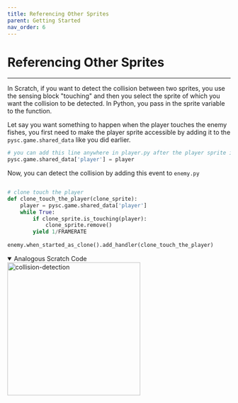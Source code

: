 ```yaml
---
title: Referencing Other Sprites
parent: Getting Started
nav_order: 6
---
```

# Referencing Other Sprites
---

In Scratch, if you want to detect the collision between two sprites, you use the sensing block "touching" and then you select the sprite of which you want the collision to be detected. In Python, you pass in the sprite variable to the function. 

Let say you want something to happen when the player touches the enemy fishes, you first need to make the player sprite accessible by adding it to the `pysc.game.shared_data` like you did earlier. 

```python
# you can add this line anywhere in player.py after the player sprite is created
pysc.game.shared_data['player'] = player
```


Now, you can detect the collision by adding this event to `enemy.py`

```python 

# clone touch the player 
def clone_touch_the_player(clone_sprite):
    player = pysc.game.shared_data['player']
    while True:
        if clone_sprite.is_touching(player):
            clone_sprite.remove()
        yield 1/FRAMERATE
    
enemy.when_started_as_clone().add_handler(clone_touch_the_player)

```

<details open markdown="block">
  <summary>
    Analogous Scratch Code
  </summary>
  <img src="collision-detection.png" alt="collision-detection" width="300"/>
</details>



